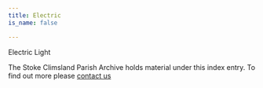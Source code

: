 ```yaml
---
title: Electric
is_name: false

---
```


Electric Light


The Stoke Climsland Parish Archive holds material under this index entry. To find out more please [contact us](/contact/)
